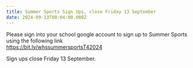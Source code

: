 ```yaml
---
title: Summer Sports Sign Ups, close Friday 13 September
date: 2024-09-13T08:04:00.000Z
---
```

Please sign into your school google account to sign up to Summer Sports using the following link  
[https://bit.ly/whssummersportsT42024  ](https://docs.google.com/forms/d/e/1FAIpQLScyZPewSTZV7pILPLEKw6fz9Lj7D4_Ziw74Wf2g30acC8RDuw/viewform)

Sign ups close Friday 13 September.
